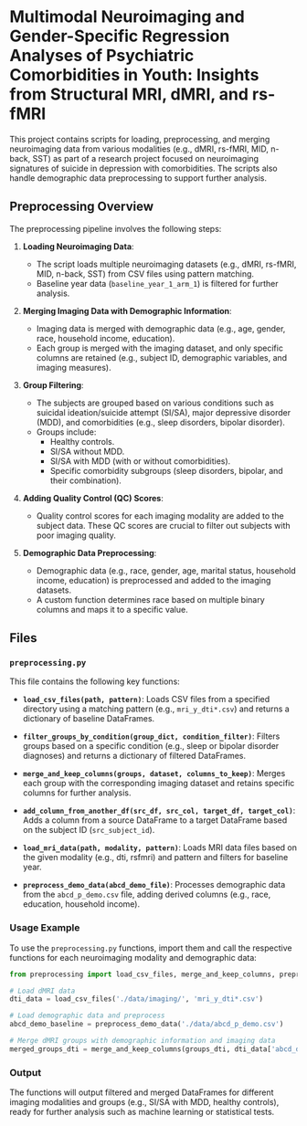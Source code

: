 
# Multimodal Neuroimaging and Gender-Specific Regression Analyses of Psychiatric Comorbidities in Youth: Insights from Structural MRI, dMRI, and rs-fMRI

This project contains scripts for loading, preprocessing, and merging neuroimaging data from various modalities (e.g., dMRI, rs-fMRI, MID, n-back, SST) as part of a research project focused on neuroimaging signatures of suicide in depression with comorbidities. The scripts also handle demographic data preprocessing to support further analysis.

  
## Preprocessing Overview

The preprocessing pipeline involves the following steps:

1. **Loading Neuroimaging Data**:
    - The script loads multiple neuroimaging datasets (e.g., dMRI, rs-fMRI, MID, n-back, SST) from CSV files using pattern matching.
    - Baseline year data (`baseline_year_1_arm_1`) is filtered for further analysis.
  
2. **Merging Imaging Data with Demographic Information**:
    - Imaging data is merged with demographic data (e.g., age, gender, race, household income, education).
    - Each group is merged with the imaging dataset, and only specific columns are retained (e.g., subject ID, demographic variables, and imaging measures).
  
3. **Group Filtering**:
    - The subjects are grouped based on various conditions such as suicidal ideation/suicide attempt (SI/SA), major depressive disorder (MDD), and comorbidities (e.g., sleep disorders, bipolar disorder).
    - Groups include:
      - Healthy controls.
      - SI/SA without MDD.
      - SI/SA with MDD (with or without comorbidities).
      - Specific comorbidity subgroups (sleep disorders, bipolar, and their combination).

4. **Adding Quality Control (QC) Scores**:
    - Quality control scores for each imaging modality are added to the subject data. These QC scores are crucial to filter out subjects with poor imaging quality.

5. **Demographic Data Preprocessing**:
    - Demographic data (e.g., race, gender, age, marital status, household income, education) is preprocessed and added to the imaging datasets.
    - A custom function determines race based on multiple binary columns and maps it to a specific value.
  
## Files

### `preprocessing.py`

This file contains the following key functions:

- **`load_csv_files(path, pattern)`**: Loads CSV files from a specified directory using a matching pattern (e.g., `mri_y_dti*.csv`) and returns a dictionary of baseline DataFrames.
  
- **`filter_groups_by_condition(group_dict, condition_filter)`**: Filters groups based on a specific condition (e.g., sleep or bipolar disorder diagnoses) and returns a dictionary of filtered DataFrames.

- **`merge_and_keep_columns(groups, dataset, columns_to_keep)`**: Merges each group with the corresponding imaging dataset and retains specific columns for further analysis.

- **`add_column_from_another_df(src_df, src_col, target_df, target_col)`**: Adds a column from a source DataFrame to a target DataFrame based on the subject ID (`src_subject_id`).

- **`load_mri_data(path, modality, pattern)`**: Loads MRI data files based on the given modality (e.g., dti, rsfmri) and pattern and filters for baseline year.

- **`preprocess_demo_data(abcd_demo_file)`**: Processes demographic data from the `abcd_p_demo.csv` file, adding derived columns (e.g., race, education, household income).

### Usage Example

To use the `preprocessing.py` functions, import them and call the respective functions for each neuroimaging modality and demographic data:

```python
from preprocessing import load_csv_files, merge_and_keep_columns, preprocess_demo_data

# Load dMRI data
dti_data = load_csv_files('./data/imaging/', 'mri_y_dti*.csv')

# Load demographic data and preprocess
abcd_demo_baseline = preprocess_demo_data('./data/abcd_p_demo.csv')

# Merge dMRI groups with demographic information and imaging data
merged_groups_dti = merge_and_keep_columns(groups_dti, dti_data['abcd_dti_fa_fs_baseline'], columns_to_keep=['src_subject_id', 'demo_gender_id_v2', 'demo_brthdat_v2', 'demo_prnt_marital_v2', 'race'])
```


### Output

The functions will output filtered and merged DataFrames for different imaging modalities and groups (e.g., SI/SA with MDD, healthy controls), ready for further analysis such as machine learning or statistical tests.
